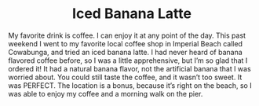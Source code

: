 <!DOCTYPE html>
<html lang="en">
<head>
    <meta charset="UTF-8">
    <meta name="viewport" content="width=device-width, initial-scale=1.0">
    <title>My Favorite Drink</title>
</head>
<body>
<p><h1><center>Iced Banana Latte</center></h1></p>
 <p> My favorite drink is coffee. I can enjoy it at any point of the day. 
    This past weekend I went to my favorite local coffee shop in
    Imperial Beach called Cowabunga, and tried an iced banana latte. I had 
    never heard of banana flavored coffee before, so I was a little apprehensive, 
    but I’m so glad that I ordered it! 
    It had a natural banana flavor, not the artificial banana that I 
    was worried about. You could still taste the coffee, 
    and it wasn’t too sweet. It was PERFECT. The location is a bonus, 
    because it’s right on the beach, so I was able to enjoy my coffee 
    and a morning walk on the pier. </p>   
</body>
</html>
